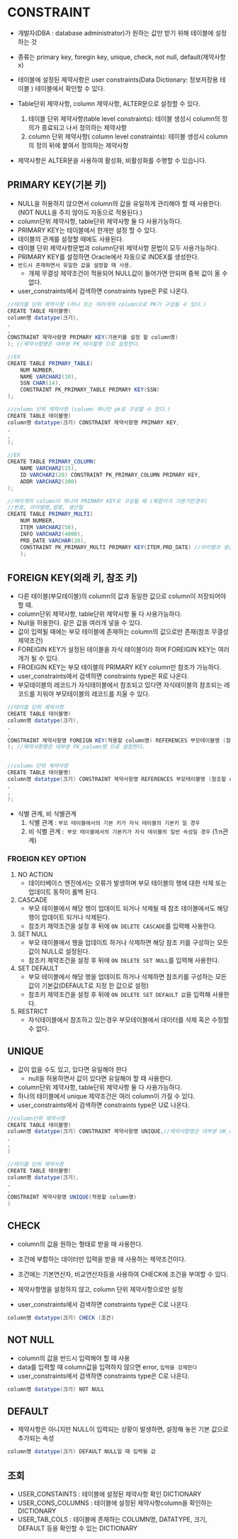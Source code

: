 # CONSTRAINT

* 개발자(DBA : database administrator)가 원하는 값만 받기 위해 테이블에 설정하는 것
* 종류는 primary key,  foregin key,  unique, check, not null,  default(제약사항 x)
* 테이블에 설정된 제약사항은 user constraints(Data Dictionary: 정보저장용 테이블 ) 테이블에서 확인할 수 있다.
* Table단위 제약사항, column 제약사항, ALTER문으로 설정할 수 있다.
  1. 테이블 단위 제약사항(table level constraints): 테이블 생성시 column의 정의가 종료되고 나서 정의하는 제약사항
  2. column 단위 제약사항( column level constraints): 테이블 생성시 column의 정의 뒤에 붙여서 정의하는 제약사항

* 제약사항은 ALTER문을 사용하여 활성화, 비활성화를 수행할 수 있습니다.

## PRIMARY KEY(기본 키)

* NULL을 허용하지 않으면서 column의 값을 유일하게 관리해야 할 때 사용한다. (NOT NULL을 주지 않아도 자동으로 적용된다.)
* column단위 제약사항, table단위 제약사항 둘 다 사용가능하다.
* PRIMARY KEY는 테이블에서 한개만 설정 할 수 있다.
* 테이블의 관계를 설정할 때에도 사용된다.
* 테이블 단위 제약사항문법과 column단위 제약사항 문법이 모두 사용가능하다.
* PRIMARY KEY를 설정하면 Oracle에서 자동으로 INDEX를 생성한다.
* `반드시 존재하면서 유일한 값을 설정할 때 사용.`
  * 개체 무결성 제약조건이 적용되어 NULL값이 들어가면 안되며 중복 값이 올 수 없다.
* user_constraints에서 검색하면 constraints type은 P로 나온다.

```java
//테이블 단위 제약사항 (하나 또는 여러개의 column으로 PK가 구성될 수 있다.)
CREATE TABLE 테이블명(
column명 datatype(크기),
,
,
CONSTRAINT 제약사항명 PRIMARY KEY(기본키를 설정 할 column명)
); //제약사항명은 대부분 PK_테이블명 으로 설정한다.

//EX
CREATE TABLE PRIMARY_TABLE(
	NUM NUMBER,
	NAME VARCHAR2(10),
	SSN CHAR(14),
	CONSTRAINT PK_PRIMARY_TABLE PRIMARY KEY(SSN)
);

//column 단위 제약사항 (column 하나만 pk로 구성할 수 있다.)
CREATE TABLE 테이블명(
column명 datatype(크기) CONSTRAINT 제약사항명 PRIMARY KEY,
,
,
);

//EX
CREATE TABLE PRIMARY_COLUMN(
	NAME VARCHAR2(15),
	ID VARCHAR2(20) CONSTRAINT PK_PRIMARY_COLUMN PRIMARY KEY,
	ADDR VARCHAR2(300)
);

//여러개의 column이 하나의 PRIMARY KEY로 구성될 때 (복합키가 기본기인경우)
//번호, 아이템명,설명, 생산일
CREATE TABLE PRIMARY_MULTI(
	NUM NUMBER,
	ITEM VARCHAR2(50),
	INFO VARCHAR2(4000),
	PRD_DATE VARCHAR(20),
	CONSTRAINT PK_PRIMARY_MULTI PRIMARY KEY(ITEM,PRD_DATE) //아이템과 생산일 두 column으로 기본키 설정
	);
```



## FOREIGN KEY(외래 키, 참조 키)

* 다른 테이블(부모테이블)의 column의 값과 동일한 값으로 column이 저장되어야 할 때.
* column단위 제약사항, table단위 제약사항 둘 다 사용가능하다.
* Null을 허용한다. 같은 값을 여러개 넣을 수 있다.
* 값이 입력될 때에는 부모 테이블에 존재하는 column의 값으로만 존재(참조 무결성 제약조건)
* FOREIGIN KEY가 설정된 테이블을 자식 테이블이라 하며 FOREIGIN KEY는 여러개가 될 수 있다.
* FROEIGIN KEY는 부모 테이블의 PRIMARY KEY column만 참조가 가능하다.
* user_constraints에서 검색하면 constraints type은 R로 나온다.
* 부모테이블의 레코드가 자식테이블에서 참조되고 있다면 자식테이블의 참조되는 레코드를 지워야 부모테이블의 레코드를 지울 수 있다.

```java
//테이블 단위 제약사항 
CREATE TABLE 테이블명(
column명 datatype(크기),
,
,
CONSTRAINT 제약사항명 FOREIGN KEY(적용할 column명) REFERENCES 부모테이블명 (참조할 column명)
); //제약사항명은 대부분 FK_column명 으로 설정한다.


//column 단위 제약사항 
CREATE TABLE 테이블명(
column명 datatype(크기) CONSTRAINT 제약사항명 REFERENCES 부모테이블명 (참조할 column명)
,
,
);
```

* 식별 관계, 비 식별관계
  	1. 식별 관계 : `부모 테이블에서의 기본 키가 자식 테이블의 기본키 일 경우`
   	2. 비 식별 관계 :` 부모 테이블에서의 기본키가 자식 테이블의 일반 속성일 경우` (1:n관계)

### FROEIGN KEY OPTION

1. NO ACTION
   * 데이터베이스 엔진에서는 오류가 발생하며 부모 테이블의 행에 대한 삭제 또는 업데이트 동작이 롤백 된다.
2. CASCADE
   * 부모 테이블에서 해당 행이 업데이트 되거나 삭제될 때 참조 테이블에서도 해당 행이 업데이트 되거나 삭제된다.
   * 참조키 제약조건을 설정 후 뒤에 `ON DELETE CASCADE`를 입력해 사용한다.
3. SET NULL
   * 부모 테이블에서 행을 업데이트 하거나 삭제하면 해당 참조 키를 구성하는 모든 값이 NULL로 설정된다.
   * 참조키 제약조건을 설정 후 뒤에 `ON DELETE SET NULL`를 입력해 사용한다.
4. SET DEFAULT
   * 부모 테이블에서 해당 행을 업데이트 하거나 삭제하면 참조키를 구성하는 모든 값이 기본값(DEFAULT로 지정 한 값으로 설정)
   * 참조키 제약조건을 설정 후 뒤에 `ON DELETE SET DEFAULT 값`을 입력해 사용한다.
5. RESTRICT
   * 자식테이블에서 참조하고 있는경우 부모테이블에서 데이터를 삭제 혹은 수정할 수 없다.



## UNIQUE

* 값이 없을 수도 있고, 있다면 유일해야 한다
  * null을 허용하면서 값이 있다면 유일해야 할 때 사용한다.
* column단위 제약사항, table단위 제약사항 둘 다 사용가능하다.
* 하나의 테이블에서 unique 제약조건은 여러 column이 가질 수 있다.
* user_constraints에서 검색하면 constraints type은 U로 나온다.

```java
//column단위 제약사항
CREATE TABLE 테이블명(
column명 datatype(크기) CONSTRAINT 제약사항명 UNIQUE,//제약사항명은 대부분 UK_column 으로 설정 
,
,
)

//테이블 단위 제약사항
CREATE TABLE 테이블명(
column명 datatype(크기),
,
,
CONSTRAINT 제약사항명 UNIQUE(적용할 column명)
)
```



## CHECK

* column의 값을 원하는 형태로 받을 때 사용한다.

* 조건에 부합하는 데이터만 입력을 받을 때 사용하는 제약조건이다.
* 조건에는 기본연산자, 비교연산자등을 사용하여 CHECK에 조건을 부여할 수 있다.
* 제약사항명을 설정하지 않고, column 단위 제약사항으로만 설정
* user_constraints에서 검색하면 constraints type은 C로 나온다.

```java
column명 datatype(크기) CHECK (조건)
```



## NOT NULL

* column의 값을 반드시 입력해야 할 때 사용
* data를 입력할 때 column값을 입력하지 않으면 error, `입력을 강제한다`
* user_constraints에서 검색하면 constraints type은 C로 나온다.

```java
column명 datatype(크기) NOT NULL
```



## DEFAULT

* 제약사항은 아니지만 NULL이 입력되는 상황이 발생하면, 설정해 놓은 기본 값으로 추가되는 속성

```java
column명 datatype(크기) DEFAULT NULL일 때 입력될 값
```



## 조회

* USER_CONSTAINTS : 테이블에 설정된 제약사항 확인 DICTIONARY
* USER_CONS_COLUMNS : 테이블에 설정된 제약사항column을 확인하는 DICTIONARY
* USER_TAB_COLS : 테이블에 존재하는 COLUMN명, DATATYPE, 크기, DEFAULT 등을 확인할 수 있는 DICTIONARY 